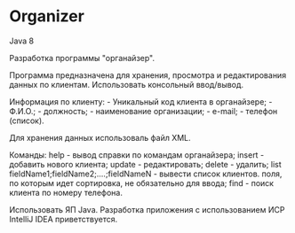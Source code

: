 Organizer
=========
Java 8

Разработка программы "органайзер".

Программа предназначена для хранения, просмотра и редактирования данных по клиентам.
Использовать консольный ввод/вывод.

Информация по клиенту:
	- Уникальный код клиента в органайзере;
	- Ф.И.О.;
	- должность;
	- наименование организации;
	- e-mail;
	- телефон (список).
 
 Для хранения данных использоваль файл XML.
 
 Команды:
	help - вывод справки по командам органайзера;
	insert 	- добавить нового клиента;
	update  - редактировать;
	delete - удалить;
	list fieldName1;fieldName2;....;fieldNameN - вывести список клиентов. поля, по которым идет сортировка, не обязательно для ввода;
	find - поиск клиента по номеру телефона.
	
Использовать ЯП Java.
Разработка приложения с использованием ИСР IntelliJ IDEA приветствуется.
